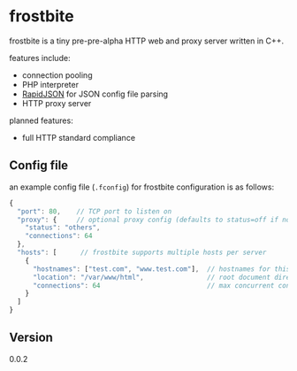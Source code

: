 # frostbite

frostbite is a tiny pre-pre-alpha HTTP web and proxy server written in C++. 

features include:

- connection pooling
- PHP interpreter
- [RapidJSON] for JSON config file parsing
- HTTP proxy server

planned features:

- full HTTP standard compliance


## Config file

an example config file (`.fconfig`) for frostbite configuration is as follows:
```javascript
{
  "port": 80,    // TCP port to listen on
  "proxy": {     // optional proxy config (defaults to status=off if not present)
    "status": "others",
    "connections": 64
  },
  "hosts": [      // frostbite supports multiple hosts per server
    {
      "hostnames": ["test.com", "www.test.com"],  // hostnames for this host
      "location": "/var/www/html",                // root document directory
      "connections": 64                           // max concurrent connections
    }
  ]
}
```


## Version
0.0.2

[RapidJSON]:https://github.com/miloyip/rapidjson

